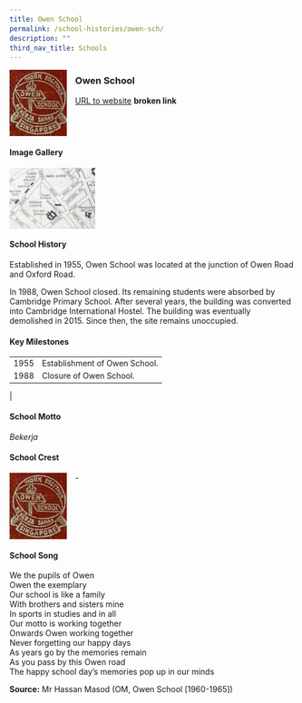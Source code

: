 ```yaml
---
title: Owen School
permalink: /school-histories/owen-sch/
description: ""
third_nav_title: Schools
---
```

<img src="/images/owensch1.png" style="width:20%;margin-right:15px;" align = "left">

### **Owen School**
[URL to website](https://academyofsingaporeteachers.moe.edu.sg/moehc/school-histories/school/-) **broken link**

<br clear="left">

#### **Image Gallery**

<p><a href="/images/owensch2.jpg">  
<img src="/images/owensch2.jpg" style="width:30%;margin-right:15px;" align = "left">
</a></p>

<br clear="left">

#### **School History**
Established in 1955, Owen School was located at the junction of Owen Road and Oxford Road.  
  
In 1988, Owen School closed. Its remaining students were absorbed by Cambridge Primary School. After several years, the building was converted into Cambridge International Hostel. The building was eventually demolished in 2015. Since then, the site remains unoccupied.

#### **Key Milestones**

|  |  |
|:---:|---|
| 1955 | Establishment of Owen School. |
| 1988 | Closure of Owen School. |
|

#### **School Motto**
_Bekerja_

#### **School Crest**
<img src="/images/owensch1.png" style="width:20%;margin-right:15px;" align = "left">

\-

<br clear="left">

#### **School Song**
We the pupils of Owen<br>
Owen the exemplary<br>
Our school is like a family<br>
With brothers and sisters mine<br>
In sports in studies and in all<br>
Our motto is working together<br>
Onwards Owen working together<br>
Never forgetting our happy days<br>
As years go by the memories remain<br>
As you pass by this Owen road<br>
The happy school day’s memories pop up in our minds

**Source:** Mr Hassan Masod (OM, Owen School \[1960-1965\])